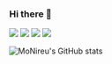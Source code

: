 ### Hi there 👋

<a href="버튼을 눌렀을 때 이동할 링크" target="_blank"><img src="https://img.shields.io/badge/Apple-000000?style=flat&logo=Apple&logoColor=FFFFFF"/></a>
<a href="버튼을 눌렀을 때 이동할 링크" target="_blank"><img src="https://img.shields.io/badge/SWIFT-F05138?style=flat&logo=swift&logoColor=FFFFFF"/></a>
<a href="버튼을 눌렀을 때 이동할 링크" target="_blank"><img src="https://img.shields.io/badge/Apple Music-FA243C?style=flat&logo=AppleMusic&logoColor=FFFFFF"/></a>
<a href="버튼을 눌렀을 때 이동할 링크" target="_blank"><img src="https://img.shields.io/badge/Firebase-FFCA28?style=flat&logo=Firebase&logoColor=FFFFFF"/></a>

![MoNireu's GitHub stats](https://github-readme-stats.vercel.app/api?username=MoNireu&show_icons=true&theme=slateorange)

<!--
**MoNireu/MoNireu** is a ✨ _special_ ✨ repository because its `README.md` (this file) appears on your GitHub profile.


Here are some ideas to get you started:

- 🔭 I’m currently working on ...
- 🌱 I’m currently learning ...
- 👯 I’m looking to collaborate on ...
- 🤔 I’m looking for help with ...
- 💬 Ask me about ...
- 📫 How to reach me: ...
- 😄 Pronouns: ...
- ⚡ Fun fact: ...
-->
